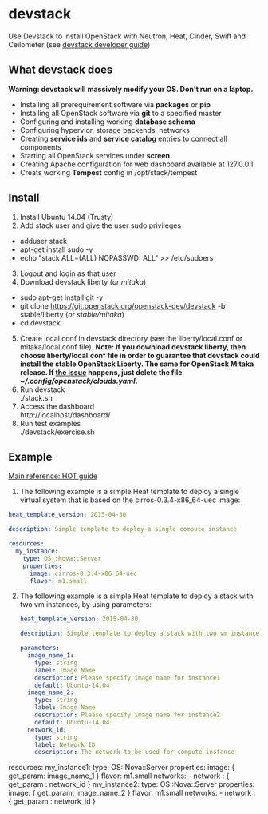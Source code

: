 # devstack
Use Devstack to install OpenStack with Neutron, Heat, Cinder, Swift and Ceilometer (see [devstack developer guide](http://docs.openstack.org/developer/devstack/))

## What devstack does
**Warning: devstack will massively modify your OS. Don't run on a laptop.**
* Installing all prerequirement software via **packages** or **pip**
* Installing all OpenStack software via **git** to a specified master
* Configuring and installing working **database schema**
* Configuring hypervior, storage backends, networks
* Creating **service ids** and **service catalog** entries to connect all components
* Starting all OpenStack services under **screen**
* Creating Apache configuration for web dashboard available at 127.0.0.1
* Creats working **Tempest** config in /opt/stack/tempest

## Install
1. Install Ubuntu 14.04 (Trusty)
2. Add stack user and give the user sudo privileges
  * adduser stack
  * apt-get install sudo -y
  * echo "stack ALL=(ALL) NOPASSWD: ALL" >> /etc/sudoers
3. Logout and login as that user
4. Download devstack liberty (*or mitaka*)
  * sudo apt-get install git -y
  * git clone https://git.openstack.org/openstack-dev/devstack -b stable/liberty  (*or stable/mitaka*)
  * cd devstack
5. Create local.conf in devstack directory (see the liberty/local.conf or mitaka/local.conf file). **Note: If you download devstack liberty, then choose liberty/local.conf file in order to guarantee that devstack could install the stable OpenStack Liberty. The same for OpenStack Mitaka release. If [the issue](https://bugs.launchpad.net/devstack/+bug/1515352?comments=all) happens, just delete the file _~/.config/openstack/clouds.yaml_.**
6. Run devstack <br>
  ./stack.sh
7. Access the dashboard <br>
  http://localhost/dashboard/
8. Run test examples <br>
  ./devstack/exercise.sh

## Example 
[Main reference: HOT guide](http://docs.openstack.org/developer/heat/template_guide/hot_guide.html)<br>

1. The following example is a simple Heat template to deploy a single virtual system that is based on the cirros-0.3.4-x86_64-uec image:<br>

  ```yaml
  heat_template_version: 2015-04-30 

  description: Simple template to deploy a single compute instance

  resources:
    my_instance:
      type: OS::Nova::Server
      properties:
        image: cirros-0.3.4-x86_64-uec
        flavor: m1.small
  ```
2. The following example is a simple Heat template to deploy a stack with two vm instances, by using parameters:<br>
 
	```yaml
	heat_template_version: 2015-04-30 

	description: Simple template to deploy a stack with two vm instances

	parameters:
	  image_name_1: 
	    type: string 
	    label: Image Name 
	    description: Please specify image name for instance1 
	    default: Ubuntu-14.04
	  image_name_2: 
	    type: string 
	    label: Image Name 
	    description: Please specify image name for instance2 
	    default: Ubuntu-14.04
	  network_id:
	    type: string
	    label: Network ID
	    description: The network to be used for compute instance

  resources: 
    my_instance1: 
      type: OS::Nova::Server 
      properties: 
        image: { get_param: image_name_1 } 
        flavor: m1.small 
        networks:
          - network : { get_param : network_id }
    my_instance2: 
      type: OS::Nova::Server 
      properties: 
        image: { get_param: image_name_2 } 
        flavor: m1.small
        networks:
          - network : { get_param : network_id }
  ```
